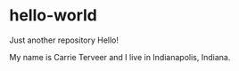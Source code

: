# hello-world
Just another repository
Hello!

My name is Carrie Terveer and I live in Indianapolis, Indiana. 
